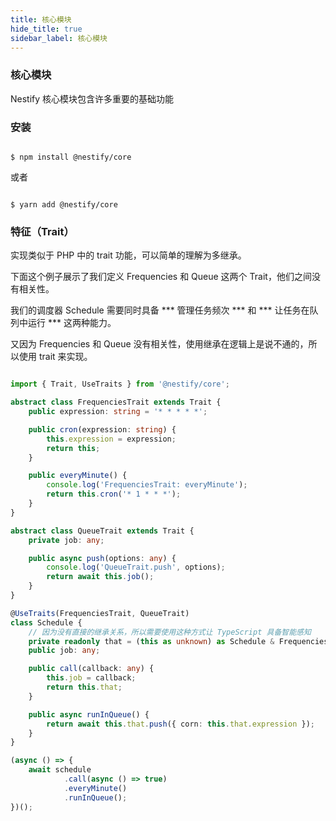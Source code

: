 ```yaml
---
title: 核心模块
hide_title: true
sidebar_label: 核心模块
---
```


### 核心模块

Nestify 核心模块包含许多重要的基础功能

### 安装

``` shell

$ npm install @nestify/core

```

或者

``` shell

$ yarn add @nestify/core

```

### 特征（Trait）

实现类似于 PHP 中的 trait 功能，可以简单的理解为多继承。

下面这个例子展示了我们定义 Frequencies 和 Queue 这两个 Trait，他们之间没有相关性。

我们的调度器 Schedule 需要同时具备 *** 管理任务频次 *** 和 *** 让任务在队列中运行 *** 这两种能力。

又因为 Frequencies 和 Queue 没有相关性，使用继承在逻辑上是说不通的，所以使用 trait 来实现。

``` typescript

import { Trait, UseTraits } from '@nestify/core';

abstract class FrequenciesTrait extends Trait {
    public expression: string = '* * * * *';

    public cron(expression: string) {
        this.expression = expression;
        return this;
    }

    public everyMinute() {
        console.log('FrequenciesTrait: everyMinute');
        return this.cron('* 1 * * *');
    }
}

abstract class QueueTrait extends Trait {
    private job: any;

    public async push(options: any) {
        console.log('QueueTrait.push', options);
        return await this.job();
    }
}

@UseTraits(FrequenciesTrait, QueueTrait)
class Schedule {
    // 因为没有直接的继承关系，所以需要使用这种方式让 TypeScript 具备智能感知
    private readonly that = (this as unknown) as Schedule & FrequenciesTrait & QueueTrait;
    public job: any;

    public call(callback: any) {
        this.job = callback;
        return this.that;
    }

    public async runInQueue() {
        return await this.that.push({ corn: this.that.expression });
    }
}

(async () => {
    await schedule
            .call(async () => true)
            .everyMinute()
            .runInQueue();
})();

```
